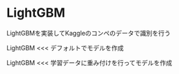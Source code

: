# LightGBM
LightGBMを実装してKaggleのコンペのデータで識別を行う

LightGBM <<< デフォルトでモデルを作成

LightGBM <<< 学習データに重み付けを行ってモデルを作成
